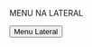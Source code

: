 MENU NA LATERAL

<div class="col-lg-3 sidebar-widgets">
			
<button class="pushable" type="button" data-toggle="collapse" data-target="#collapseExample" aria-expanded="false" aria-controls="collapseExample">
  <span class="shadow"></span>
  <span class="edge"></span>
  <span class="front"> Menu Lateral </span>
</button>
